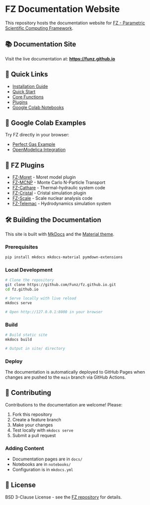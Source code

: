 # FZ Documentation Website

This repository hosts the documentation website for [FZ - Parametric Scientific Computing Framework](https://github.com/Funz/fz).

## 📚 Documentation Site

Visit the live documentation at: **https://funz.github.io**

## 🚀 Quick Links

- [Installation Guide](https://funz.github.io/getting-started/installation/)
- [Quick Start](https://funz.github.io/getting-started/quickstart/)
- [Core Functions](https://funz.github.io/user-guide/core-functions/fzr/)
- [Plugins](https://funz.github.io/plugins/)
- [Google Colab Notebooks](https://funz.github.io/examples/colab/)

## 📓 Google Colab Examples

Try FZ directly in your browser:

- [Perfect Gas Example](https://colab.research.google.com/github/Funz/fz.github.io/blob/main/notebooks/perfectgas_example.ipynb)
- [OpenModelica Integration](https://colab.research.google.com/github/Funz/fz.github.io/blob/main/notebooks/modelica_example.ipynb)

## 🔌 FZ Plugins

- [FZ-Moret](https://github.com/Funz/fz-moret) - Moret model plugin
- [FZ-MCNP](https://github.com/Funz/fz-mcnp) - Monte Carlo N-Particle Transport
- [FZ-Cathare](https://github.com/Funz/fz-cathare) - Thermal-hydraulic system code
- [FZ-Cristal](https://github.com/Funz/fz-cristal) - Cristal simulation plugin
- [FZ-Scale](https://github.com/Funz/fz-scale) - Scale nuclear analysis code
- [FZ-Telemac](https://github.com/Funz/fz-telemac) - Hydrodynamics simulation system

## 🛠️ Building the Documentation

This site is built with [MkDocs](https://www.mkdocs.org/) and the [Material theme](https://squidfunk.github.io/mkdocs-material/).

### Prerequisites

```bash
pip install mkdocs mkdocs-material pymdown-extensions
```

### Local Development

```bash
# Clone the repository
git clone https://github.com/Funz/fz.github.io.git
cd fz.github.io

# Serve locally with live reload
mkdocs serve

# Open http://127.0.0.1:8000 in your browser
```

### Build

```bash
# Build static site
mkdocs build

# Output in site/ directory
```

### Deploy

The documentation is automatically deployed to GitHub Pages when changes are pushed to the `main` branch via GitHub Actions.

## 📝 Contributing

Contributions to the documentation are welcome! Please:

1. Fork this repository
2. Create a feature branch
3. Make your changes
4. Test locally with `mkdocs serve`
5. Submit a pull request

### Adding Content

- Documentation pages are in `docs/`
- Notebooks are in `notebooks/`
- Configuration is in `mkdocs.yml`

## 📄 License

BSD 3-Clause License - see the [FZ repository](https://github.com/Funz/fz) for details.